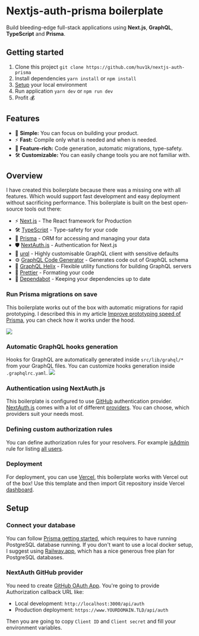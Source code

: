 # Nextjs-auth-prisma boilerplate

Build bleeding-edge full-stack applications using **Next.js**, **GraphQL**, **TypeScript** and **Prisma**.

## Getting started

1. Clone this project `git clone https://github.com/huv1k/nextjs-auth-prisma`
2. Install dependencies `yarn install` or `npm install`
3. [Setup](#Setup) your local environment
4. Run application `yarn dev` or `npm run dev`
5. Profit 💰

## Features

- 🐣 **Simple:** You can focus on building your product.
- ⚡️ **Fast:** Compile only what is needed and when is needed.
- 💍 **Feature-rich:** Code generation, automatic migrations, type-safety.
- 🛠 **Customizable:** You can easily change tools you are not familiar with.

## Overview

I have created this boilerplate because there was a missing one with all features. Which would support fast development and easy deployment without sacrificing performance. This boilerplate is built on the best open-source tools out there:

- ⚡️ [Next.js](https://github.com/vercel/next.js) - The React framework for Production
- 🛠 [TypeScript](https://www.typescriptlang.org/) - Type-safety for your code
- 🤝 [Prisma](https://github.com/prisma/prisma) - ORM for accessing and managing your data
- 🛡 [NextAuth.js](https://github.com/nextauthjs/next-auth) - Authentication for Next.js
- 🦅 [urql](https://github.com/FormidableLabs/urql) - Highly customisable GraphQL client with sensitive defaults
- ⚙️ [GraphQL Code Generator](https://github.com/dotansimha/graphql-code-generator) - Generates code out of GraphQL schema
- 🧬 [GraphQL Helix](https://github.com/contrawork/graphql-helix) - Flexible utility functions for building GraphQL servers
- 💄 [Prettier](https://github.com/prettier/prettier) - Formating your code
- 🤖 [Dependabot](https://github.com/marketplace/dependabot-preview) - Keeping your dependencies up to date

### Run Prisma migrations on save

This boilerplate works out of the box with automatic migrations for rapid prototyping. I described this in my article [Improve prototyping speed of Prisma](https://huvik.dev/blog/improve-prototyping-speed-of-prisma), you can check how it works under the hood.

![](https://i.imgur.com/clz6RjW.gif)

### Automatic GraphQL hooks generation

Hooks for GraphQL are automatically generated inside `src/lib/grahql/*` from your GraphQL files. You can customize hooks generation inside `.graphqlrc.yaml`.
![](https://i.imgur.com/gFGF2fB.gif)

### Authentication using NextAuth.js

This boilerplate is configured to use [GitHub](https://next-auth.js.org/providers/github) authentication provider. [NextAuth.js](https://github.com/nextauthjs/next-auth) comes with a lot of different [providers](https://next-auth.js.org/configuration/providers). You can choose, which providers suit your needs most.

### Defining custom authorization rules

You can define authorization rules for your resolvers. For example [isAdmin](https://github.com/huv1k/nextjs-auth-prisma/blob/master/src/lib/nexus/rules.ts) rule for listing [all users](https://github.com/huv1k/nextjs-auth-prisma/blob/master/src/lib/nexus/types/user.ts#L24).

### Deployment

For deployment, you can use [Vercel](https://vercel.com/), this boilerplate works with Vercel out of the box! Use this template and then import Git repository inside Vercel [dashboard](https://vercel.com/new).

## Setup

### Connect your database

You can follow [Prisma getting started](https://www.prisma.io/docs/getting-started/setup-prisma/start-from-scratch-typescript-postgres#connect-your-database), which requires to have running PostgreSQL database running. If you don't want to use a local docker setup, I suggest using [Railway.app](https://railway.app/), which has a nice generous free plan for PostgreSQL databases.

### NextAuth GitHub provider

You need to create [GitHub OAuth App](https://github.com/settings/developers). You're going to provide Authorization callback URL like:

- Local development: `http://localhost:3000/api/auth`
- Production deployment: `https://www.YOURDOMAIN.TLD/api/auth`

Then you are going to copy `Client ID` and `Client secret` and fill your environment variables.
